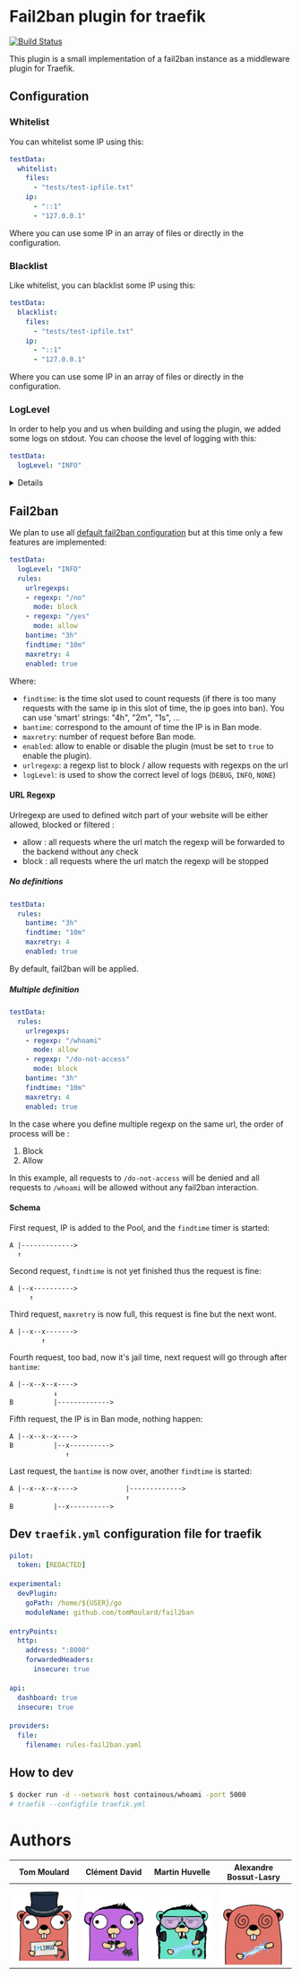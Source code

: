 # Fail2ban plugin for traefik

[![Build Status](https://travis-ci.com/tomMoulard/fail2ban.svg?branch=main)](https://travis-ci.com/tomMoulard/fail2ban)

This plugin is a small implementation of a fail2ban instance as a middleware
plugin for Traefik.

## Configuration

### Whitelist
You can whitelist some IP using this:
```yml
testData:
  whitelist:
    files:
      - "tests/test-ipfile.txt"
    ip:
      - "::1"
      - "127.0.0.1"
```

Where you can use some IP in an array of files or directly in the
configuration.

### Blacklist
Like whitelist, you can blacklist some IP using this:
```yml
testData:
  blacklist:
    files:
      - "tests/test-ipfile.txt"
    ip:
      - "::1"
      - "127.0.0.1"
```

Where you can use some IP in an array of files or directly in the
configuration.

### LogLevel
In order to help you and us when building and using the plugin, we added some
logs on stdout.
You can choose the level of logging with this:

```yml
testData:
  logLevel: "INFO"
```

<details>

There is 3 level of logging :

#### `NONE`
The plugin will not output *any* logs.

```
INFO[0000] Configuration loaded from file: ./traefik.yml
```

#### `INFO`
Configuration informations will be displayed.

```
INFO[0000] Configuration loaded from file: ./traefik.yml
INFO: Fail2Ban: restricted.go:51: Whitelisted: '127.0.0.2/32'
INFO: Fail2Ban: restricted.go:51: Blacklisted: '127.0.0.3/32'
INFO: Fail2Ban: restricted.go:51: Bantime: 3h0m0s
INFO: Fail2Ban: restricted.go:51: Findtime: 3h0m0s
INFO: Fail2Ban: restricted.go:51: FailToBan Rules : '{Xbantime:3h0m0s Xfindtime:3h0m0s Xurlregexp:[localhost:5000/whoami] Xmaxretry:4 Xenabled:true}'
INFO: Fail2Ban: restricted.go:52: Plugin: FailToBan is up and running
INFO: Fail2Ban: restricted.go:51: Whitelisted: '127.0.0.2/32'
INFO: Fail2Ban: restricted.go:51: Blacklisted: '127.0.0.3/32'
INFO: Fail2Ban: restricted.go:51: Bantime: 3h0m0s
INFO: Fail2Ban: restricted.go:51: Findtime: 3h0m0s
INFO: Fail2Ban: restricted.go:51: FailToBan Rules : '{Xbantime:3h0m0s Xfindtime:3h0m0s Xurlregexp:[localhost:5000/whoami] Xmaxretry:4 Xenabled:true}'
INFO: Fail2Ban: restricted.go:52: Plugin: FailToBan is up and running
```

#### `DEBUG`
Every event will be logged.

Warning, all IPs will be prompted in clear text with this option.

```
INFO[0000] Configuration loaded from file: ./traefik.yml
INFO: Fail2Ban: restricted.go:51: Whitelisted: '127.0.0.2/32'
INFO: Fail2Ban: restricted.go:51: Blacklisted: '127.0.0.3/32'
INFO: Fail2Ban: restricted.go:51: Bantime: 3s
INFO: Fail2Ban: restricted.go:51: Findtime: 3h0m0s
INFO: Fail2Ban: restricted.go:51: FailToBan Rules : '{Xbantime:3s Xfindtime:3h0m0s Xurlregexp:[localhost:5000/whoami] Xmaxretry:4 Xenabled:true}'
INFO: Fail2Ban: restricted.go:52: Plugin: FailToBan is up and running
DEBUG: Fail2Ban: restricted.go:51: New request: &{GET /whoami HTTP/1.1 1 1
DEBUG: Fail2Ban: restricted.go:51: welcome ::1
DEBUG: Fail2Ban: restricted.go:51: New request: &{GET /whoami HTTP/1.1 1 1
DEBUG: Fail2Ban: restricted.go:51: welcome back ::1 for the 2 time
DEBUG: Fail2Ban: restricted.go:51: New request: &{GET /whoami HTTP/1.1 1 1
DEBUG: Fail2Ban: restricted.go:51: welcome back ::1 for the 3 time
DEBUG: Fail2Ban: restricted.go:51: New request: &{GET /whoami HTTP/1.1 1 1
DEBUG: Fail2Ban: restricted.go:52: ::1 is now banned temporarily
DEBUG: Fail2Ban: restricted.go:51: New request: &{GET /whoami HTTP/1.1 1 1
DEBUG: Fail2Ban: restricted.go:51: ::1 is still banned since 2021-04-23T21:40:55+02:00, 5 request
DEBUG: Fail2Ban: restricted.go:51: New request: &{GET /whoami HTTP/1.1 1 1
DEBUG: Fail2Ban: restricted.go:52: ::1 is no longer banned
```

</details>

## Fail2ban
We plan to use all [default fail2ban configuration]() but at this time only a
few features are implemented:
```yml
testData:
  logLevel: "INFO"
  rules:
    urlregexps:
    - regexp: "/no"
      mode: block
    - regexp: "/yes"
      mode: allow
    bantime: "3h"
    findtime: "10m"
    maxretry: 4
    enabled: true
```

Where:
 - `findtime`: is the time slot used to count requests (if there is too many
requests with the same ip in this slot of time, the ip goes into ban). You can
use 'smart' strings: "4h", "2m", "1s", ...
 - `bantime`: correspond to the amount of time the IP is in Ban mode.
 - `maxretry`: number of request before Ban mode.
 - `enabled`: allow to enable or disable the plugin (must be set to `true` to
enable the plugin).
 - `urlregexp`: a regexp list to block / allow requests with regexps on the url
 - `logLevel`: is used to show the correct level of logs (`DEBUG`, `INFO`,
`NONE`)

#### URL Regexp
Urlregexp are used to defined witch part of your website will be either
allowed, blocked or filtered :
- allow : all requests where the url match the regexp will be forwarded to the
backend without any check
- block : all requests where the url match the regexp will be stopped

##### No definitions

```yml
testData:
  rules:
    bantime: "3h"
    findtime: "10m"
    maxretry: 4
    enabled: true
```

By default, fail2ban will be applied.

##### Multiple definition

```yml
testData:
  rules:
    urlregexps:
    - regexp: "/whoami"
      mode: allow
    - regexp: "/do-not-access"
      mode: block
    bantime: "3h"
    findtime: "10m"
    maxretry: 4
    enabled: true
```

In the case where you define multiple regexp on the same url, the order of
process will be :
1. Block
2. Allow

In this example, all requests to `/do-not-access` will be denied and all
requests to `/whoami` will be allowed without any fail2ban interaction.

#### Schema
First request, IP is added to the Pool, and the `findtime` timer is started:
```
A |------------->
  ↑
```

Second request, `findtime` is not yet finished thus the request is fine:
```
A |--x---------->
     ↑
```

Third request, `maxretry` is now full, this request is fine but the next wont.
```
A |--x--x------->
        ↑
```

Fourth request, too bad, now it's jail time, next request will go through after
`bantime`:
```
A |--x--x--x---->
           ↓
B          |------------->
```

Fifth request, the IP is in Ban mode, nothing happen:
```
A |--x--x--x---->
B          |--x---------->
              ↑
```

Last request, the `bantime` is now over, another `findtime` is started:
```
A |--x--x--x---->            |------------->
                             ↑
B          |--x---------->
```

## Dev `traefik.yml` configuration file for traefik

```yml
pilot:
  token: [REDACTED]

experimental:
  devPlugin:
    goPath: /home/${USER}/go
    moduleName: github.com/tomMoulard/fail2ban

entryPoints:
  http:
    address: ":8000"
    forwardedHeaders:
      insecure: true

api:
  dashboard: true
  insecure: true

providers:
  file:
    filename: rules-fail2ban.yaml
```

## How to dev
```bash
$ docker run -d --network host containous/whoami -port 5000
# traefik --configfile traefik.yml
```

# Authors
| Tom Moulard | Clément David | Martin Huvelle | Alexandre Bossut-Lasry |
|-------------|---------------|----------------|------------------------|
|[![](img/gopher-tom_moulard.png)](https://tom.moulard.org)|[![](img/gopher-clement_david.png)](https://github.com/cledavid)|[![](img/gopher-martin_huvelle.png)](https://github.com/nitra-mfs)|[![](img/gopher-alexandre_bossut-lasry.png)](https://www.linkedin.com/in/alexandre-bossut-lasry/)|
